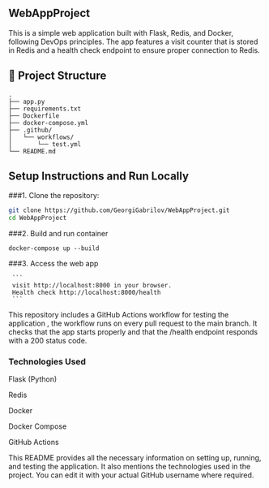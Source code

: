 ## WebAppProject

This is a simple web application built with Flask, Redis, and Docker, following DevOps principles. The app features a visit counter that is stored in Redis and a health check endpoint to ensure proper connection to Redis.

## 📁 Project Structure

```
.
├── app.py
├── requirements.txt
├── Dockerfile
├── docker-compose.yml
├── .github/
│   └── workflows/
│       └── test.yml
└── README.md

```


## Setup Instructions and Run Locally

###1. Clone the repository:

   ```bash
   git clone https://github.com/GeorgiGabrilov/WebAppProject.git
   cd WebAppProject
   ```
   
###2. Build and run container

    
    docker-compose up --build
    

###3. Access the web app

     ```
     visit http://localhost:8000 in your browser.
     Health check http://localhost:8000/health
     ```
   
   This repository includes a GitHub Actions workflow for testing the application , the workflow runs on every pull request to the main branch. It checks that the 
   app starts properly and that the /health endpoint responds with a 200 status code.
     
   

### Technologies Used
Flask (Python)

Redis

Docker

Docker Compose

GitHub Actions  


This README provides all the necessary information on setting up, running, and testing the application. It also mentions the technologies used in the project. You can edit it with your actual GitHub username where required.

